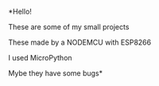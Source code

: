 *Hello!

These are some of my small projects

These made by a NODEMCU with ESP8266

I used MicroPython

Mybe they have some bugs*
